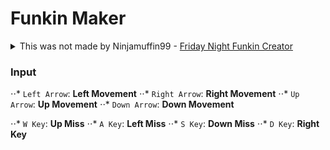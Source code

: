 # Funkin Maker
<details>
  <summary>This was not made by Ninjamuffin99 - <a target="blank_" href="https://ninja-muffin24.itch.io/funkin">Friday Night Funkin Creator</a></summary>
  On <a target="blank_" href="https://ninja-muffin24.itch.io/">Ninjamuffin99</a>'s Itch Page you can find all of his games!
</details>

### Input
⋅⋅* `Left Arrow`: **Left Movement**
⋅⋅* `Right Arrow`: **Right Movement**
⋅⋅* `Up Arrow`: **Up Movement**
⋅⋅* `Down Arrow`: **Down Movement**

⋅⋅* `W Key`: **Up Miss**
⋅⋅* `A Key`: **Left Miss**
⋅⋅* `S Key`: **Down Miss**
⋅⋅* `D Key`: **Right Key**
